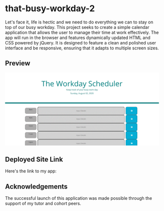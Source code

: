 # that-busy-workday-2
Let's face it, life is hectic and we need to do everything we can to stay on top of our busy workday. 
This project seeks to create a simple calendar application that allows the user to manage their time at work effectively. The app will run in the browser and features dynamically updated HTML and CSS powered by jQuery. It is designed to feature a clean and polished user interface and be responsive, ensuring that it adapts to multiple screen sizes.

## Preview
![alt-text](workday.gif)

## Deployed Site Link
Here's the link to my app:  

## Acknowledgements
The successful launch of this application was made possible through the support of my tutor and cohort peers.  
